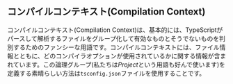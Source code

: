 ## コンパイルコンテキスト(Compilation Context)
コンパイルコンテキスト(Compilation Context)は、基本的には、TypeScriptがパースして解析するファイルをグループ化して有効なものとそうでないものを判別するためのファンシーな用語です。コンパイルコンテキストには、ファイル情報とともに、どのコンパイラオプションが使用されているかに関する情報が含まれています。この論理グループ(私たちは*Project*という用語も好んで使います)を定義する素晴らしい方法は`tsconfig.json`ファイルを使用することです。

